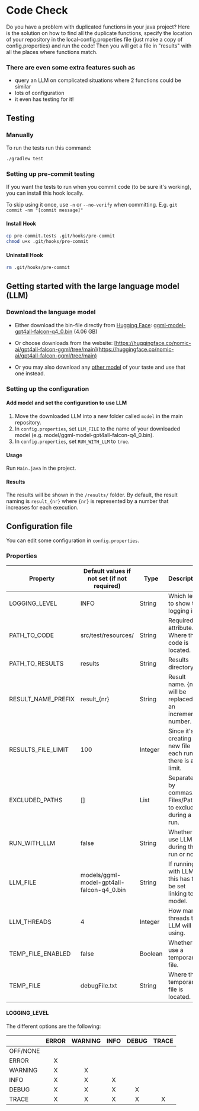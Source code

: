 
# Code Check #

Do you have a problem with duplicated functions in your java project? Here is the solution on how to find all the duplicate functions, specify the location of your repository in the local-config.properties file (just make a copy of config.properties) and run the code! Then you will get a file in "results" with all the places where functions match.

### There are even some extra features such as ###

* query an LLM on complicated situations where 2 functions could be similar
* lots of configuration
* it even has testing for it!

## Testing ##

### Manually ###

To run the tests run this command:

```bash
./gradlew test
```

### Setting up pre-commit testing ###

If you want the tests to run when you commit code (to be sure it's working), you can install this hook locally.

To skip using it once, use `-n` or `--no-verify` when committing.
E.g. `git commit -nm "[commit message]"`

#### Install Hook ####

```bash
cp pre-commit.tests .git/hooks/pre-commit
chmod u+x .git/hooks/pre-commit
```

#### Uninstall Hook ####

```bash
rm .git/hooks/pre-commit
```

## Getting started with the large language model (LLM) ##

### Download the language model ###
* Either download the bin-file directly from [Hugging Face](https://huggingface.co/):
[ggml-model-gpt4all-falcon-q4_0.bin](https://huggingface.co/nomic-ai/gpt4all-falcon-ggml/resolve/main/ggml-model-gpt4all-falcon-q4_0.bin?download=true) (4.06 GB)

* Or choose downloads from the website:
[https://huggingface.co/nomic-ai/gpt4all-falcon-ggml/tree/main](https://huggingface.co/nomic-ai/gpt4all-falcon-ggml/tree/main)

* Or you may also download any [other model](https://huggingface.co/models) of your taste and use that one instead.

### Setting up the configuration ###

#### Add model and set the configuration to use LLM ####

1. Move the downloaded LLM into a new folder called `model` in the main repository.
2. In `config.properties`, set `LLM_FILE` to the name of your downloaded model (e.g. model/ggml-model-gpt4all-falcon-q4_0.bin).
3. In `config.properties`, set `RUN_WITH_LLM` to `true`.

#### Usage ####
Run `Main.java` in the project. <!-- TODO: Add run option/script that works "on the go". -->

#### Results ####
The results will be shown in the `/results/` folder. By default, the result naming is `result_{nr}` where `{nr}` is represented by a number that increases for each execution.

## Configuration file ##
You can edit some configuration in `config.properties`.

### Properties

| Property             | Default values if not set (if not required) | Type         | Description                                                  |
|----------------------|---------------------------------------------|--------------|--------------------------------------------------------------|
| LOGGING_LEVEL        | INFO                                        | String       | Which level to show the logging in.                          |
| PATH_TO_CODE         | src/test/resources/                         | String       | Required attribute. Where the code is located.               |
| PATH_TO_RESULTS      | results                                     | String       | Results directory.                                           |
| RESULT_NAME_PREFIX   | result_{nr}                                 | String       | Result name. {nr} will be replaced by an incremental number. |
| RESULTS_FILE_LIMIT   | 100                                         | Integer      | Since it's creating a new file each run, there is a limit.   |
| EXCLUDED_PATHS       | []                                          | List<String> | Separated by commas. Files/Paths to exclude during a run.    |
| RUN_WITH_LLM         | false                                       | String       | Whether to use LLM during the run or not.                    |
| LLM_FILE             | models/ggml-model-gpt4all-falcon-q4_0.bin   | String       | If running with LLM, this has to be set linking to a model.  |
| LLM_THREADS          | 4                                           | Integer      | How many threads the LLM will be using.                      |
| TEMP_FILE_ENABLED    | false                                       | Boolean      | Whether to use a temporary file.                             |
| TEMP_FILE            | debugFile.txt                               | String       | Where the temporary file is located.                         |

#### LOGGING_LEVEL
The different options are the following:

|           | ERROR | WARNING | INFO | DEBUG | TRACE |
|-----------|:-----:|:-------:|:----:|:-----:|:-----:|
| OFF/NONE  |       |         |      |       |       |
| ERROR     |   X   |         |      |       |       |
| WARNING   |   X   |    X    |      |       |       |
| INFO      |   X   |    X    |  X   |       |       |
| DEBUG     |   X   |    X    |  X   |   X   |       |
| TRACE     |   X   |    X    |  X   |   X   |   X   |
